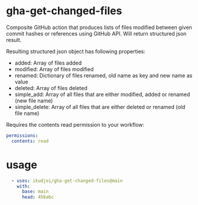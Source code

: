# gha-get-changed-files
Composite GitHub action that produces lists of files modified between given commit hashes or references using GitHub API. Will return structured json result.

Resulting structured json object has following properties:
- added: Array of files added
- modified: Array of files modified
- renamed: Dictionary of files renamed, old name as key and new name as value
- deleted: Array of files deleted
- simple_add: Array of all files that are either modified, added or renamed (new file name)
- simple_delete: Array of all files that are either deleted or renamed (old file name)

Requires the contents read permission to your workflow:

```yaml
permissions:
  contents: read
```

# usage

```yaml
  - uses: ikudjoi/gha-get-changed-files@main
    with:
      base: main
      head: 456abc
```